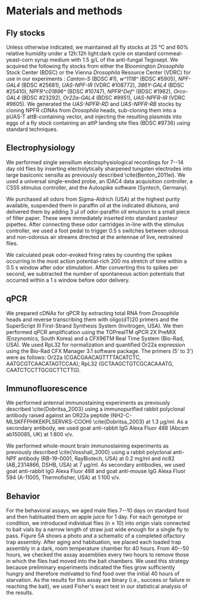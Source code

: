 # Materials and methods
## Fly stocks
Unless otherwise indicated, we maintained all fly stocks at 25 °C and 60% relative humidity under a 12h:12h light:dark cycle on standard cornmeal-yeast-corn syrup medium with 1.5 g/L of the anti-fungal Tegosept.
We acquired the following fly stocks from either the Bloomington _Drosophila_ Stock Center (BDSC) or the Vienna _Drosophila_ Resource Center (VDRC) for use in our experiments :  _Canton-S_ (BDSC #1), _w^1118^_ (BDSC #5905), _NPF-GAL4_ (BDSC #25681), _UAS-NPF-IR_ (VDRC #108772), _386Y-GAL4_ (BDSC #25410), _NPFR^c01896^_ (BDSC #10747), _NPFR^Def^_ (BDSC #1982), _Orco-GAL4_ (BDSC #23292), _Or22a-GAL4_  (BDSC #9951), _UAS-NPFR-IR_ (VDRC #9605).
We generated the _UAS-NPFR-RD_ and _UAS-NPFR-RB_ stocks by cloning NPFR cDNAs from _Drosophila_ heads, sub-cloning them into a pUAS-T attB-containing vector, and injecting the resulting plasmids into eggs of a fly stock containing an attP landing site flies (BDSC #9736) using standard techniques.

## Electrophysiology
We performed single sensillum electrophysiological recordings for 7--14 day old flies by inserting electrolytically sharpened tungsten electrodes into large basiconic sensilla as previously described \cite{Benton_2011ei}.
We used a universal single-ended probe, an IDAC4 data acquisition controller, a CS55 stimulus controller, and the Autospike software (Syntech, Germany).

We purchased all odors from Sigma-Aldrich (USA) at the highest purity available, suspended them in paraffin oil at the indicated dilutions, and delivered them by adding 3 µl of odor-paraffin oil emulsion to a small piece of filter paper.
These were immediately inserted into standard pasteur pipettes.
After connecting these odor cartridges in-line with the stimulus controller, we used a foot pedal to trigger 0.5 s switches between odorous and non-odorous air streams directed at the antennae of live, restrained flies.

We calculated peak odor-evoked firing rates by counting the spikes occurring in the most action potential-rich 200 ms stretch of time within a 0.5 s window after odor stimulation.
After converting this to spikes per second, we subtracted the number of spontaneous action potentials that occurred within a 1 s window before odor delivery.

## qPCR
We prepared cDNAs for qPCR by extracting total RNA from _Drosophila_ heads and reverse transcribing them with oligo(dT)20 primers and the SuperScript III First-Strand Synthesis System (Invitrogen, USA).
We then performed qPCR amplification using the TOPrealTM qPCR 2X PreMIX (Enzynomics, South Korea) and a CFX96TM Real Time System (Bio-Rad, USA).
We used RpL32 for normalization and quantified Or22a expression using the Bio-Rad CFX Manager 3.1 software package.
The primers (5' to 3') were as follows: Or22a (CGACGAACAGTTTTACATCTC, AATGCGTCAACATAGTCCAA); RpL32 (GCTAAGCTGTCGCACAAATG, CAATCTCCTTGCGCTTCTTG).

## Immunofluorescence
We performed antennal immunostaining experiments as previously described \cite{Dobritsa_2003} using a immunopurified rabbit polyclonal antibody raised against an OR22a peptide (NH2-C-MLSKFFPHIKEKPLSERVKS-COOH) \cite{Dobritsa_2003} at 1.3 µg/ml.
As a secondary antibody, we used goat anti-rabbit IgG Alexa Fluor 488 (Abcam ab150085, UK) at 1:800 v/v.

We performed whole-mount brain immunostaining experiments as previously described \cite{Vosshall_2000} using a rabbit polyclonal anti-NPF antibody (RB-19-0001, RayBiotech, USA) at 0.2 mg/ml and nc82 (AB_2314866, DSHB, USA) at 7 µg/ml.
As secondary antibodies, we used goat anti-rabbit IgG Alexa Fluor 488 and goat anti-mouse IgG Alexa Fluor 594 (A-11005, Thermofisher, USA) at 1:100 v/v.

## Behavior
For the behavioral assays, we aged male flies 7--10 days on standard food and then habituated them on apple juice for 1 day.
For each genotype or condition, we introduced individual flies (n ≥ 10) into origin vials connected to bait vials by a narrow length of straw just wide enough for a single fly to pass.
Figure 5A shows a photo and a schematic of a completed olfactory trap assembly.
After aging and habituation, we placed each loaded trap assembly in a dark, room temperature chamber for 40 hours.
From 40--50 hours, we checked the assay assemblies every two hours to remove those in which the flies had moved into the bait chambers.
We used this strategy because preliminary experiments indicated the flies grow sufficiently hungry and therefore motivated to find food over the initial 40 hours of starvation.
As the results for this assay are binary (i.e., success or failure in reaching the bait), we used Fisher's exact test in our statistical analysis of the results.
